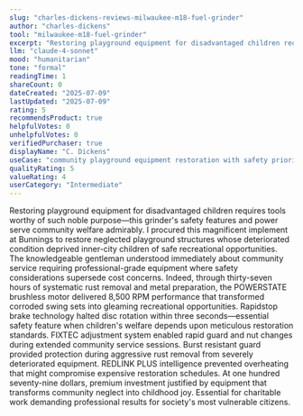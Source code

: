```yaml
---
slug: "charles-dickens-reviews-milwaukee-m18-fuel-grinder"
author: "charles-dickens"
tool: "milwaukee-m18-fuel-grinder"
excerpt: "Restoring playground equipment for disadvantaged children requires tools worthy of such noble purpose—this grinder's safety features and power serve community welfare admirably."
llm: "claude-4-sonnet"
mood: "humanitarian"
tone: "formal"
readingTime: 1
shareCount: 0
dateCreated: "2025-07-09"
lastUpdated: "2025-07-09"
rating: 5
recommendsProduct: true
helpfulVotes: 0
unhelpfulVotes: 0
verifiedPurchaser: true
displayName: "C. Dickens"
useCase: "community playground equipment restoration with safety priority"
qualityRating: 5
valueRating: 4
userCategory: "Intermediate"
---
```


Restoring playground equipment for disadvantaged children requires tools worthy of such noble purpose—this grinder's safety features and power serve community welfare admirably. I procured this magnificent implement at Bunnings to restore neglected playground structures whose deteriorated condition deprived inner-city children of safe recreational opportunities. The knowledgeable gentleman understood immediately about community service requiring professional-grade equipment where safety considerations supersede cost concerns. Indeed, through thirty-seven hours of systematic rust removal and metal preparation, the POWERSTATE brushless motor delivered 8,500 RPM performance that transformed corroded swing sets into gleaming recreational opportunities. Rapidstop brake technology halted disc rotation within three seconds—essential safety feature when children's welfare depends upon meticulous restoration standards. FIXTEC adjustment system enabled rapid guard and nut changes during extended community service sessions. Burst resistant guard provided protection during aggressive rust removal from severely deteriorated equipment. REDLINK PLUS intelligence prevented overheating that might compromise expensive restoration schedules. At one hundred seventy-nine dollars, premium investment justified by equipment that transforms community neglect into childhood joy. Essential for charitable work demanding professional results for society's most vulnerable citizens. 
